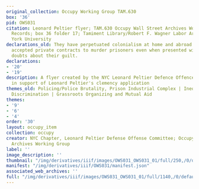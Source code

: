 ```yaml
---
original_collection: Occupy Working Group TAM.630
box: '36'
pid: OWS031
citation: Leonard Peltier flyer; TAM.630 Occupy Wall Street Archives Working Group
  Records; box 36 folder 17; Tamiment Library/Robert F. Wagner Labor Archives, New
  York University
declarations_old: They have perpetuated colonialism at home and abroad. | They have
  accepted private contracts to murder prisoners even when presented with serious
  doubts about their guilt.
declarations:
- '20'
- '19'
description: A flyer created by the NYC Leonard Peltier Defence Offence Committee
  in support of Leonard Peltier's clemency application
themes_old: Policing/Police Brutality, Prison Industrial Complex | Inequality and
  Discrimination | Grassroots Organizing and Mutual Aid
themes:
- '9'
- '6'
- '4'
order: '30'
layout: occupy_item
collection: occupy
creator: NYC Chapter, Leonard Peltier Defense Offense Committee; Occupy Wall Street
  Archives Working Group
label: ''
image_description: ''
thumbnail: "/img/derivatives/iiif/images/OWS031_OWS031_01/full/250,/0/default.jpg"
manifest: "/img/derivatives/iiif/OWS031/manifest.json"
associated_web_archives: ''
full: "/img/derivatives/iiif/images/OWS031_OWS031_01/full/1140,/0/default.jpg"
---
```

